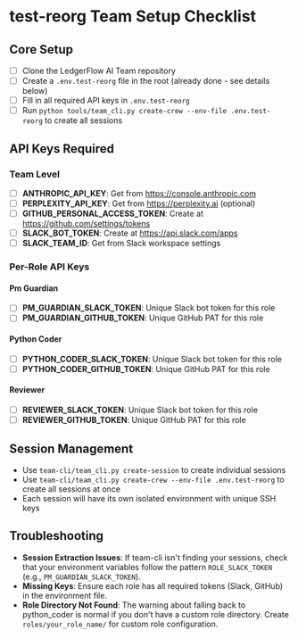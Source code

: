 # test-reorg Team Setup Checklist

## Core Setup

- [ ] Clone the LedgerFlow AI Team repository
- [ ] Create a `.env.test-reorg` file in the root (already done - see details below)
- [ ] Fill in all required API keys in `.env.test-reorg`
- [ ] Run `python tools/team_cli.py create-crew --env-file .env.test-reorg` to create all sessions

## API Keys Required

### Team Level

- [ ] **ANTHROPIC_API_KEY**: Get from https://console.anthropic.com
- [ ] **PERPLEXITY_API_KEY**: Get from https://perplexity.ai (optional)
- [ ] **GITHUB_PERSONAL_ACCESS_TOKEN**: Create at https://github.com/settings/tokens
- [ ] **SLACK_BOT_TOKEN**: Create at https://api.slack.com/apps
- [ ] **SLACK_TEAM_ID**: Get from Slack workspace settings

### Per-Role API Keys

#### Pm Guardian

- [ ] **PM_GUARDIAN_SLACK_TOKEN**: Unique Slack bot token for this role
- [ ] **PM_GUARDIAN_GITHUB_TOKEN**: Unique GitHub PAT for this role

#### Python Coder

- [ ] **PYTHON_CODER_SLACK_TOKEN**: Unique Slack bot token for this role
- [ ] **PYTHON_CODER_GITHUB_TOKEN**: Unique GitHub PAT for this role

#### Reviewer

- [ ] **REVIEWER_SLACK_TOKEN**: Unique Slack bot token for this role
- [ ] **REVIEWER_GITHUB_TOKEN**: Unique GitHub PAT for this role

## Session Management

- Use `team-cli/team_cli.py create-session` to create individual sessions
- Use `team-cli/team_cli.py create-crew --env-file .env.test-reorg` to create all sessions at once
- Each session will have its own isolated environment with unique SSH keys

## Troubleshooting

- **Session Extraction Issues**: If team-cli isn't finding your sessions, check that your environment variables follow the pattern `ROLE_SLACK_TOKEN` (e.g., `PM_GUARDIAN_SLACK_TOKEN`).
- **Missing Keys**: Ensure each role has all required tokens (Slack, GitHub) in the environment file.
- **Role Directory Not Found**: The warning about falling back to python_coder is normal if you don't have a custom role directory. Create `roles/your_role_name/` for custom role configuration.